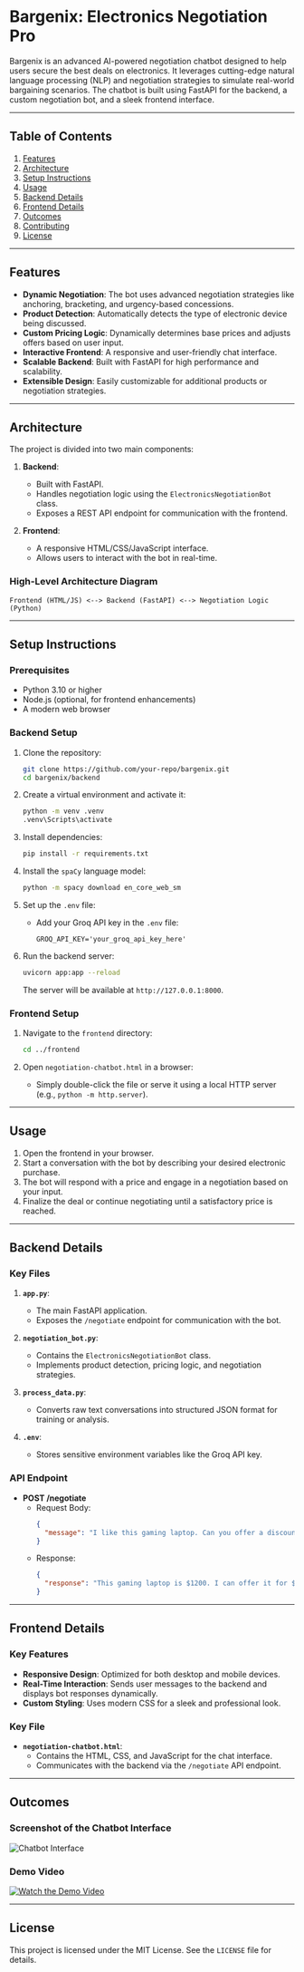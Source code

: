 # Bargenix: Electronics Negotiation Pro

Bargenix is an advanced AI-powered negotiation chatbot designed to help users secure the best deals on electronics. It leverages cutting-edge natural language processing (NLP) and negotiation strategies to simulate real-world bargaining scenarios. The chatbot is built using FastAPI for the backend, a custom negotiation bot, and a sleek frontend interface.

---

## Table of Contents

1. [Features](#features)
2. [Architecture](#architecture)
3. [Setup Instructions](#setup-instructions)
4. [Usage](#usage)
5. [Backend Details](#backend-details)
6. [Frontend Details](#frontend-details)
7. [Outcomes](#outcomes)
8. [Contributing](#contributing)
9. [License](#license)

---

## Features

- **Dynamic Negotiation**: The bot uses advanced negotiation strategies like anchoring, bracketing, and urgency-based concessions.
- **Product Detection**: Automatically detects the type of electronic device being discussed.
- **Custom Pricing Logic**: Dynamically determines base prices and adjusts offers based on user input.
- **Interactive Frontend**: A responsive and user-friendly chat interface.
- **Scalable Backend**: Built with FastAPI for high performance and scalability.
- **Extensible Design**: Easily customizable for additional products or negotiation strategies.

---

## Architecture

The project is divided into two main components:

1. **Backend**:
   - Built with FastAPI.
   - Handles negotiation logic using the `ElectronicsNegotiationBot` class.
   - Exposes a REST API endpoint for communication with the frontend.

2. **Frontend**:
   - A responsive HTML/CSS/JavaScript interface.
   - Allows users to interact with the bot in real-time.

### High-Level Architecture Diagram

```plaintext
Frontend (HTML/JS) <--> Backend (FastAPI) <--> Negotiation Logic (Python)
```

---

## Setup Instructions

### Prerequisites

- Python 3.10 or higher
- Node.js (optional, for frontend enhancements)
- A modern web browser

### Backend Setup

1. Clone the repository:
   ```bash
   git clone https://github.com/your-repo/bargenix.git
   cd bargenix/backend
   ```

2. Create a virtual environment and activate it:
   ```bash
   python -m venv .venv
   .venv\Scripts\activate
   ```

3. Install dependencies:
   ```bash
   pip install -r requirements.txt
   ```

4. Install the `spaCy` language model:
   ```bash
   python -m spacy download en_core_web_sm
   ```

5. Set up the `.env` file:
   - Add your Groq API key in the `.env` file:
     ```
     GROQ_API_KEY='your_groq_api_key_here'
     ```

6. Run the backend server:
   ```bash
   uvicorn app:app --reload
   ```

   The server will be available at `http://127.0.0.1:8000`.

### Frontend Setup

1. Navigate to the `frontend` directory:
   ```bash
   cd ../frontend
   ```

2. Open `negotiation-chatbot.html` in a browser:
   - Simply double-click the file or serve it using a local HTTP server (e.g., `python -m http.server`).

---

## Usage

1. Open the frontend in your browser.
2. Start a conversation with the bot by describing your desired electronic purchase.
3. The bot will respond with a price and engage in a negotiation based on your input.
4. Finalize the deal or continue negotiating until a satisfactory price is reached.

---

## Backend Details

### Key Files

1. **`app.py`**:
   - The main FastAPI application.
   - Exposes the `/negotiate` endpoint for communication with the bot.

2. **`negotiation_bot.py`**:
   - Contains the `ElectronicsNegotiationBot` class.
   - Implements product detection, pricing logic, and negotiation strategies.

3. **`process_data.py`**:
   - Converts raw text conversations into structured JSON format for training or analysis.

4. **`.env`**:
   - Stores sensitive environment variables like the Groq API key.

### API Endpoint

- **POST /negotiate**
  - Request Body:
    ```json
    {
      "message": "I like this gaming laptop. Can you offer a discount?"
    }
    ```
  - Response:
    ```json
    {
      "response": "This gaming laptop is $1200. I can offer it for $1150 if you buy now."
    }
    ```

---

## Frontend Details

### Key Features

- **Responsive Design**: Optimized for both desktop and mobile devices.
- **Real-Time Interaction**: Sends user messages to the backend and displays bot responses dynamically.
- **Custom Styling**: Uses modern CSS for a sleek and professional look.

### Key File

- **`negotiation-chatbot.html`**:
  - Contains the HTML, CSS, and JavaScript for the chat interface.
  - Communicates with the backend via the `/negotiate` API endpoint.

---

## Outcomes

### Screenshot of the Chatbot Interface

![Chatbot Interface](outcomes/bot.png)

### Demo Video

[![Watch the Demo Video](outcomes/demo-thumbnail.png)](https://drive.google.com/file/d/YOUR_VIDEO_ID/view?usp=sharing)

---

## License

This project is licensed under the MIT License. See the `LICENSE` file for details.

